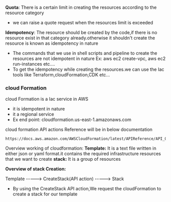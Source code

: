 **Quota**: There is a certain limit in creating the resources according to the resource category
* we can raise a quote request when the resources limit is exceeded

**Idempotency**: The resource should be created by the code,if there is no resource exist in that category already.otherwise it shouldn't create the resource is known as idempotency in nature
* The commands that we use in shell scripts and pipeline to create the resources are not idempotent in nature
  Ex: aws ec2 create-vpc, aws ec2 run-instances etc....
* To get the idempotency while creating the resources.we can use the Iac tools like Terraform,cloudFormation,CDK etc...


### cloud Formation

cloud Formation is a Iac service in AWS
* it is idempotent in nature
* it a regional service
* Ex end point: cloudformation.us-east-1.amazonaws.com

cloud formation API actions Reference will be in below documentation
```
https://docs.aws.amazon.com/AWSCloudFormation/latest/APIReference/API_Operations.html
```
Overview working of cloudformation:
**Template:** It is a text file written in either json or yaml format.it contains the required infrastructure resources that we want to create
**stack:** It is a group of resources

**Overview of stack Creation:**

Template -----> CreateStack(API action) -----> Stack

* By using the CreateStack API action,We request the cloudFormation to create a stack for our template
